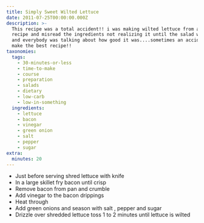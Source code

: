 ```yaml
---
title: Simply Sweet Wilted Lettuce
date: 2011-07-25T00:00:00.000Z
description: >-
  This recipe was a total accident!! i was making wilted lettuce from another
  recipe and misread the ingredients not realizing it until the salad was gone
  and everybody was talking about how good it was....sometimes an accident can
  make the best recipe!!
taxonomies:
  tags:
    - 30-minutes-or-less
    - time-to-make
    - course
    - preparation
    - salads
    - dietary
    - low-carb
    - low-in-something
  ingredients:
    - lettuce
    - bacon
    - vinegar
    - green onion
    - salt
    - pepper
    - sugar
extra:
  minutes: 20
---
```

 - Just before serving shred lettuce with knife
 - In a large skillet fry bacon until crisp
 - Remove bacon from pan and crumble
 - Add vinegar to the bacon drippings
 - Heat through
 - Add green onions and season with salt , pepper and sugar
 - Drizzle over shredded lettuce toss 1 to 2 minutes until lettuce is wilted
